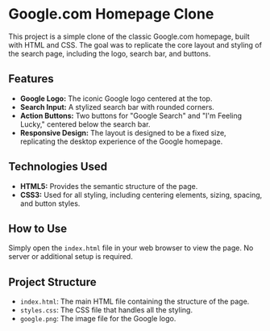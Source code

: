# Google.com Homepage Clone

This project is a simple clone of the classic Google.com homepage, built with HTML and CSS. The goal was to replicate the core layout and styling of the search page, including the logo, search bar, and buttons.

## Features

- **Google Logo:** The iconic Google logo centered at the top.
- **Search Input:** A stylized search bar with rounded corners.
- **Action Buttons:** Two buttons for "Google Search" and "I'm Feeling Lucky," centered below the search bar.
- **Responsive Design:** The layout is designed to be a fixed size, replicating the desktop experience of the Google homepage.

## Technologies Used

- **HTML5:** Provides the semantic structure of the page.
- **CSS3:** Used for all styling, including centering elements, sizing, spacing, and button styles.

## How to Use

Simply open the `index.html` file in your web browser to view the page. No server or additional setup is required.

## Project Structure

- `index.html`: The main HTML file containing the structure of the page.
- `styles.css`: The CSS file that handles all the styling.
- `google.png`: The image file for the Google logo.
